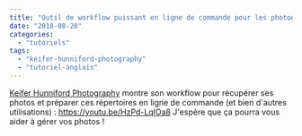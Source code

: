 ```yaml
---
title: "Outil de workflow puissant en ligne de commande pour les photographes 145 vues (anglais)"
date: "2018-08-20"
categories: 
  - "tutoriels"
tags: 
  - "keifer-hunniford-photography"
  - "tutoriel-anglais"
---
```


[Keifer Hunniford Photography](https://www.youtube.com/channel/UCM8XE_Gv3Ui5s4F-5TW16jg) montre son workflow pour récupérer ses photos et préparer ces répertoires en ligne de commande (et bien d'autres utilisations) : https://youtu.be/HzPd-LqlOa8 J'espère que ça pourra vous aider à gérer vos photos !
